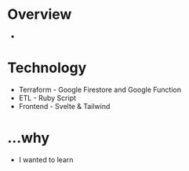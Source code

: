 # Overview
* 

# Technology
* Terraform - Google Firestore and Google Function
* ETL - Ruby Script 
* Frontend - Svelte & Tailwind 

# ...why
* I wanted to learn 
